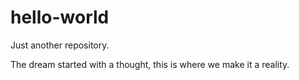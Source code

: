 # hello-world
Just another repository.

The dream started with a thought, this is where we make it a reality.
